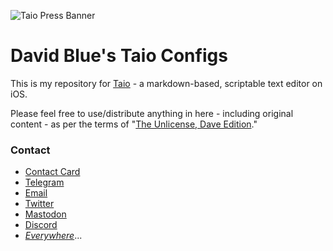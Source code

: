 ![Taio Press Banner](https://gitlab.com/DavidBlue/taio/uploads/937724e07126d454d293d92a405cd587/B6A04BDB-F2E4-45B6-965B-5951FFD49E27.PNG)

# David Blue's Taio Configs

This is my repository for [Taio](https://apps.apple.com/us/app/taio-markdown-text-actions/id1527036273) - a markdown-based, scriptable text editor on iOS. 

Please feel free to use/distribute anything in here - including original content - as per the terms of "[The Unlicense, Dave Edition](https://github.com/extratone/drafts/blob/main/LICENSE.md)."

### Contact

* [Contact Card](https://davidblue.wtf/db.vcf)
* [Telegram](https://t.me/extratone)
* [Email](mailto:davidblue@extratone.com) 
* [Twitter](https://twitter.com/NeoYokel)
* [Mastodon](https://mastodon.social/@DavidBlue)
* [Discord](https://discord.gg/0b9KQUKP858b0iZF)
* [*Everywhere*](https://raindrop.io/davidblue/social-directory-21059174)...


